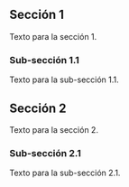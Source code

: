 ## Sección 1
Texto para la sección 1.

### Sub-sección 1.1
Texto para la sub-sección 1.1.

## Sección 2
Texto para la sección 2.

### Sub-sección 2.1
Texto para la sub-sección 2.1.